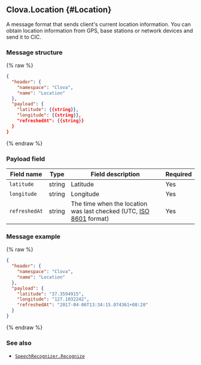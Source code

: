 ## Clova.Location {#Location}
A message format that sends client's current location information. You can obtain location information from GPS, base stations or network devices and send it to CIC.

### Message structure

{% raw %}
```json
{
  "header": {
    "namespace": "Clova",
    "name": "Location"
  },
  "payload": {
    "latitude": {{string}},
    "longitude": {{string}},
    "refreshedAt": {{string}}
  }
}
```
{% endraw %}

### Payload field

| Field name       | Type    | Field description                     | Required |
|---------------|---------|-----------------------------|---------|
| `latitude`      | string  | Latitude                                                                                     | Yes |
| `longitude`     | string  | Longitude                                                                                     | Yes |
| `refreshedAt`   | string  | The time when the location was last checked (UTC, [ISO 8601](https://en.wikipedia.org/wiki/ISO_8601) format) | Yes |

### Message example

{% raw %}
```json
{
  "header": {
    "namespace": "Clova",
    "name": "Location"
  },
  "payload": {
    "latitude": "37.3594915",
    "longitude": "127.1032242",
    "refreshedAt": "2017-04-06T13:34:15.074361+08:28"
  }
}
```
{% endraw %}

### See also
* [`SpeechRecognizer.Recognize`](/CIC/References/APIs/SpeechRecognizer.md#recognize-event)